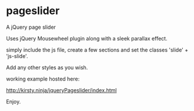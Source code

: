 pageslider
==========

A jQuery page slider

Uses jQuery Mousewheel plugin along with a sleek parallax effect.

simply include the js file, create a few sections and set the classes 'slide' + 'js-slide'. 

Add any other styles as you wish.

working example hosted here:

http://kirsty.ninja/jqueryPageslider/index.html

Enjoy.
